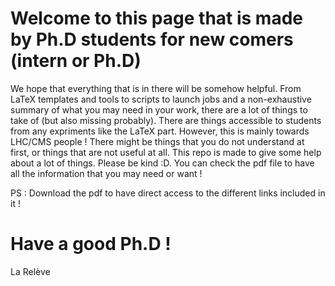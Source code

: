 # Welcome to this page that is made by Ph.D students for new comers (intern or Ph.D)

We hope that everything that is in there will be somehow helpful. From LaTeX templates and tools to scripts to launch jobs and a non-exhaustive summary of what you may need in your work, there are a lot of things to take of (but also missing probably). There are things accessible to students from any expriments like the LaTeX part. However, this is mainly towards LHC/CMS people !
There might be things that you do not understand at first, or things that are not useful at all. This repo is made to give some help about a lot of things. Please be kind :D.
You can check the pdf file to have all the information that you may need or want !

PS  : Download the pdf to have direct access to the different links included in it !

# Have a good Ph.D !
 La Relève
